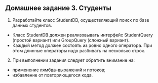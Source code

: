 Домашнее задание 3. Студенты
----
1. Разработайте класс StudentDB, осуществляющий поиск по базе данных студентов.
 * Класс StudentDB должен реализовывать интерфейс StudentQuery (простой вариант) или GroupQuery (сложный вариант).
 * Каждый метод должен состоять из ровно одного оператора. При этом длинные операторы надо разбивать на несколько строк.
2. При выполнении задания следует обратить внимание на:
 * применение лямбда-выражений и потоков;
 * избавление от повторяющегося кода.
